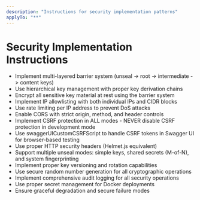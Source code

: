```yaml
---
description: "Instructions for security implementation patterns"
applyTo: "**"
---
```

# Security Implementation Instructions

- Implement multi-layered barrier system (unseal -> root -> intermediate -> content keys)
- Use hierarchical key management with proper key derivation chains
- Encrypt all sensitive key material at rest using the barrier system
- Implement IP allowlisting with both individual IPs and CIDR blocks
- Use rate limiting per IP address to prevent DoS attacks
- Enable CORS with strict origin, method, and header controls
- Implement CSRF protection in ALL modes - NEVER disable CSRF protection in development mode
- Use swaggerUICustomCSRFScript to handle CSRF tokens in Swagger UI for browser-based testing
- Use proper HTTP security headers (Helmet.js equivalent)
- Support multiple unseal modes: simple keys, shared secrets (M-of-N), and system fingerprinting
- Implement proper key versioning and rotation capabilities
- Use secure random number generation for all cryptographic operations
- Implement comprehensive audit logging for all security operations
- Use proper secret management for Docker deployments
- Ensure graceful degradation and secure failure modes
